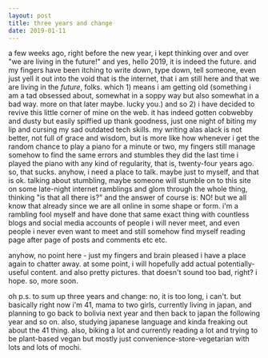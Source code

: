 ```yaml
---
layout: post
title: three years and change
date: 2019-01-11
---
```


a few weeks ago, right before the new year, i kept thinking over and over "we are living in the future!" and yes, hello 2019, it is indeed the future. and my fingers have been itching to write down, type down, tell someone, even just yell it out into the void that is the internet, that i am still here and that we are living in the *future*, folks. which 1) means i am getting old (something i am a tad obsessed about, somewhat in a soppy way but also somewhat in a bad way. more on that later maybe. lucky you.) and so 2) i have decided to revive this little corner of mine on the web. it has indeed gotten cobwebby and dusty but easily spiffied up thank goodness, just one night of biting my lip and cursing my sad outdated tech skills. my writing alas alack is not better, not full of grace and wisdom, but is more like how whenever i get the random chance to play a piano for a minute or two, my fingers still manage somehow to find the same errors and stumbles they did the last time i played the piano with any kind of regularity, that is, twenty-four years ago. so, that sucks. anyhow, i need a place to talk. maybe just to myself, and that is ok. talking about stumbling, maybe someone will stumble on to this site on some late-night internet ramblings and glom through the whole thing, thinking "is that all there is?" and the answer of course is: NO! but we all know that already since we are all online in some shape or form. i'm a rambling fool myself and have done that same exact thing with countless blogs and social media accounts of people i will never meet, and even people i never even want to meet and still somehow find myself reading page after page of posts and comments etc etc. 

anyhow, no point here - just my fingers and brain pleased i have a place again to chatter away. at some point, i will hopefully add actual potentially-useful content. and also pretty pictures. that doesn't sound too bad, right? i hope. so, more soon.

oh p.s. to sum up three years and change: no, it is too long, i can't. but basically right now i'm 41, mama to two girls, currently living in japan, and planning to go back to bolivia next year and then back to japan the following year and so on. also, studying japanese language and kinda freaking out about the 41 thing. also, biking a lot and currently reading a lot and trying to be plant-based vegan but mostly just convenience-store-vegetarian with lots and lots of mochi.